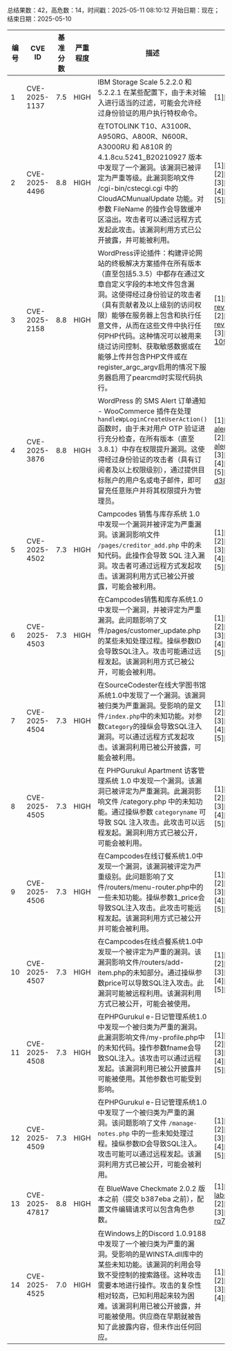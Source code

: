 总结果数：42，高危数：14，时间戳：2025-05-11 08:10:12
开始日期：现在；结束日期：2025-05-10

| 编号 | CVE ID | 基准分数 | 严重程度 | 描述 | 参考资料 |
|-----|--------|------------|----------|-------------|------------|
| 1 | CVE-2025-1137 | 7.5  | HIGH | IBM Storage Scale 5.2.2.0 和 5.2.2.1 在某些配置下，由于未对输入进行适当的过滤，可能会允许经过身份验证的用户执行特权命令。 | [1]https://www.ibm.com/support/pages/node/7233085 |
| 2 | CVE-2025-4496 | 8.8  | HIGH | 在TOTOLINK T10、A3100R、A950RG、A800R、N600R、A3000RU 和 A810R 的 4.1.8cu.5241_B20210927 版本中发现了一个漏洞。该漏洞已被评定为严重等级。此漏洞影响文件 /cgi-bin/cstecgi.cgi 中的 CloudACMunualUpdate 功能。对参数 FileName 的操作会导致缓冲区溢出。攻击者可以通过远程方式发起此攻击。该漏洞利用方式已公开披露，并可能被利用。 | [1]https://github.com/CH13hh/tmp_store_cc/blob/main/tt/ta/1.md<br>[2]https://vuldb.com/?ctiid.308212<br>[3]https://vuldb.com/?id.308212<br>[4]https://vuldb.com/?submit.567081<br>[5]https://www.totolink.net/ |
| 3 | CVE-2025-2158 | 8.8  | HIGH | WordPress评论插件：构建评论网站的终极解决方案插件在所有版本（直至包括5.3.5）中都存在通过文章自定义字段的本地文件包含漏洞。这使得经过身份验证的攻击者（具有贡献者及以上级别的访问权限）能够在服务器上包含和执行任意文件，从而在这些文件中执行任何PHP代码。这种情况可以被用来绕过访问控制、获取敏感数据或在能够上传并包含PHP文件或在register_argc_argv启用的情况下服务器启用了pearcmd时实现代码执行。 | [1]https://plugins.trac.wordpress.org/browser/wp-review/tags/5.3.5/includes/functions.php<br>[2]https://plugins.trac.wordpress.org/browser/wp-review/tags/5.3.5/includes/shortcodes.php<br>[3]https://www.wordfence.com/threat-intel/vulnerabilities/id/a058e6bf-109f-4985-8aad-08858553c4c3?source=cve |
| 4 | CVE-2025-3876 | 8.8  | HIGH | WordPress 的 SMS Alert 订单通知 - WooCommerce 插件在处理 `handleWpLoginCreateUserAction()` 函数时，由于未对用户 OTP 验证进行充分检查，在所有版本（直至 3.8.1）中存在权限提升漏洞。这使得经过身份验证的攻击者（具有订阅者及以上权限级别），通过提供目标账户的用户名或电子邮件，即可冒充任意账户并将其权限提升为管理员。 | [1]https://plugins.trac.wordpress.org/browser/sms-alert/tags/3.8.0/handler/forms/class-wplogin.php#L145<br>[2]https://plugins.trac.wordpress.org/browser/sms-alert/tags/3.8.0/handler/forms/class-wplogin.php#L447<br>[3]https://plugins.trac.wordpress.org/changeset/3290478/<br>[4]https://wordpress.org/plugins/sms-alert/#developers<br>[5]https://www.wordfence.com/threat-intel/vulnerabilities/id/1cf65f79-d386-4dd4-a360-b2f764dfaf19?source=cve |
| 5 | CVE-2025-4502 | 7.3  | HIGH | Campcodes 销售与库存系统 1.0 中发现一个漏洞并被评定为严重漏洞。该漏洞影响文件 `/pages/creditor_add.php` 中的未知代码。此操作会导致 SQL 注入漏洞。攻击者可通过远程方式发起攻击。该漏洞利用方式已被公开披露，可能会被利用。 | [1]https://github.com/0x0a1lphg/CVE/issues/1<br>[2]https://vuldb.com/?ctiid.308218<br>[3]https://vuldb.com/?id.308218<br>[4]https://vuldb.com/?submit.567144<br>[5]https://www.campcodes.com/ |
| 6 | CVE-2025-4503 | 7.3  | HIGH | 在Campcodes销售和库存系统1.0中发现一个漏洞，并被评定为严重漏洞。此问题影响了文件/pages/customer_update.php的某些未知处理过程。操纵参数ID会导致SQL注入。攻击可能通过远程发起。该漏洞利用方式已被公开，可能会被利用。 | [1]https://github.com/0x0a1lphg/CVE/issues/2<br>[2]https://vuldb.com/?ctiid.308219<br>[3]https://vuldb.com/?id.308219<br>[4]https://vuldb.com/?submit.567145<br>[5]https://www.campcodes.com/ |
| 7 | CVE-2025-4504 | 7.3  | HIGH | 在SourceCodester在线大学图书馆系统1.0中发现了一个漏洞。该漏洞被归类为严重漏洞。受影响的是文件`/index.php`中的未知功能。对参数`Category`的操纵会导致SQL注入漏洞。可以通过远程方式发起攻击。该漏洞利用已被公开披露，可能会被利用。 | [1]https://github.com/krookies/cve/issues/1<br>[2]https://vuldb.com/?ctiid.308220<br>[3]https://vuldb.com/?id.308220<br>[4]https://vuldb.com/?submit.567156<br>[5]https://www.sourcecodester.com/ |
| 8 | CVE-2025-4505 | 7.3  | HIGH | 在 PHPGurukul Apartment 访客管理系统 1.0 中发现一个漏洞。该漏洞已被评定为严重漏洞。此漏洞影响文件 /category.php 中的未知功能。通过操纵参数 `categoryname` 可导致 SQL 注入攻击。此攻击可以远程发起。漏洞利用方式已被公开，可能会被利用。 | [1]https://github.com/y77-88/myCVE/issues/3<br>[2]https://phpgurukul.com/<br>[3]https://vuldb.com/?ctiid.308221<br>[4]https://vuldb.com/?id.308221<br>[5]https://vuldb.com/?submit.567166 |
| 9 | CVE-2025-4506 | 7.3  | HIGH | 在Campcodes在线订餐系统1.0中发现一个漏洞，该漏洞被评定为严重级别。此问题影响了文件/routers/menu-router.php中的一些未知功能。操纵参数1_price会导致SQL注入攻击。此攻击可能远程发起。该漏洞利用方式已被公开并可能会被利用。 | [1]https://github.com/TEhS411/cve/issues/5<br>[2]https://vuldb.com/?ctiid.308222<br>[3]https://vuldb.com/?id.308222<br>[4]https://vuldb.com/?submit.567169<br>[5]https://www.campcodes.com/ |
| 10 | CVE-2025-4507 | 7.3  | HIGH | 在Campcodes在线点餐系统1.0中发现一个被评定为严重的漏洞。该漏洞影响文件/routers/add-item.php的未知部分。通过操纵参数price可以导致SQL注入攻击。此漏洞可能被远程利用。该漏洞利用方式已被公开，可能会被使用。 | [1]https://github.com/TEhS411/cve/issues/6<br>[2]https://vuldb.com/?ctiid.308223<br>[3]https://vuldb.com/?id.308223<br>[4]https://vuldb.com/?submit.567170<br>[5]https://www.campcodes.com/ |
| 11 | CVE-2025-4508 | 7.3  | HIGH | 在PHPGurukul e-日记管理系统1.0中发现一个被归类为严重的漏洞。此漏洞影响文件/my-profile.php中的未知代码。操作参数fname会导致SQL注入。该攻击可以通过远程发起。该漏洞利用已被公开披露并可能被使用。其他参数也可能受到影响。 | [1]https://github.com/y77-88/myCVE/issues/4<br>[2]https://phpgurukul.com/<br>[3]https://vuldb.com/?ctiid.308224<br>[4]https://vuldb.com/?id.308224<br>[5]https://vuldb.com/?submit.567263 |
| 12 | CVE-2025-4509 | 7.3  | HIGH | 在PHPGurukul e-日记管理系统1.0中发现了一个被归类为严重的漏洞。该问题影响了文件 `/manage-notes.php` 中的一些未知处理过程。操纵参数ID会导致SQL注入。攻击可能可以通过远程发起。该漏洞利用方式已被公开，可能会被利用。 | [1]https://github.com/y77-88/myCVE/issues/6<br>[2]https://phpgurukul.com/<br>[3]https://vuldb.com/?ctiid.308225<br>[4]https://vuldb.com/?id.308225<br>[5]https://vuldb.com/?submit.567288 |
| 13 | CVE-2025-47817 | 8.8  | HIGH | 在 BlueWave Checkmate 2.0.2 版本之前（提交 b387eba 之前），配置文件编辑请求可以包含角色参数。 | [1]https://github.com/bluewave-labs/Checkmate/commit/b387ebaae96fc3a23b090a8baea7a9ebaa70f052<br>[2]https://github.com/bluewave-labs/Checkmate/pull/2161<br>[3]https://github.com/bluewave-labs/Checkmate/security/advisories/GHSA-rq7r-p9cq-5q4f |
| 14 | CVE-2025-4525 | 7.0  | HIGH | 在Windows上的Discord 1.0.9188中发现了一个被归类为严重的漏洞。受影响的是WINSTA.dll库中的某些未知功能。该漏洞的利用会导致不受控制的搜索路径。这种攻击需要本地进行操作。攻击的复杂性相对较高，已知利用起来较为困难。该漏洞利用已被公开披露，并可能被使用。供应商在早期就被告知了此披露内容，但未作出任何回应。 | [1]https://gist.github.com/shellkraft/ac4be6a3953e2889a7bf54aea2db88c2<br>[2]https://vuldb.com/?ctiid.308270<br>[3]https://vuldb.com/?id.308270<br>[4]https://vuldb.com/?submit.562788 |